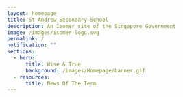 ```yaml
---
layout: homepage
title: St Andrew Secondary School
description: An Isomer site of the Singapore Government
image: /images/isomer-logo.svg
permalink: /
notification: ""
sections:
  - hero:
      title: Wise & True
      background: /images/Homepage/banner.gif
  - resources:
      title: News Of The Term
---
```


